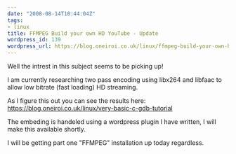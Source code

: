 ```yaml
---
date: "2008-08-14T10:44:04Z"
tags:
- linux
title: FFMPEG Build your own HD YouTube - Update
wordpress_id: 139
wordpress_url: https://blog.oneiroi.co.uk/linux/ffmpeg-build-your-own-hd-youtube-update
---
```

Well the intrest in this subject seems to be picking up!

I am currently researching two pass encoding using libx264 and libfaac to allow low bitrate (fast loading) HD streaming.

As I figure this out you can see the results here: <a href="https://blog.oneiroi.co.uk/linux/very-basic-c-gdb-tutorial">https://blog.oneiroi.co.uk/linux/very-basic-c-gdb-tutorial
</a>

The embeding is handeled using a wordpress plugin I have written, I will make this available shortly.

I will be getting part one "FFMPEG" installation up today regardless.
